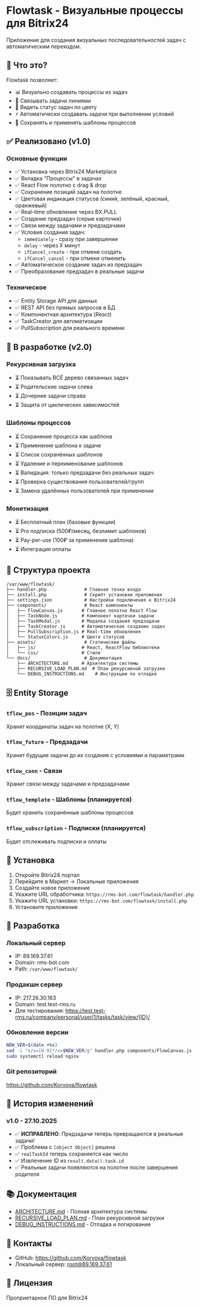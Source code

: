 # Flowtask - Визуальные процессы для Bitrix24

Приложение для создания визуальных последовательностей задач с автоматическим переходом.

## 🎯 Что это?

Flowtask позволяет:
- 📊 Визуально создавать процессы из задач
- 🔗 Связывать задачи линиями
- 🎨 Видеть статус задач по цвету
- ⚡ Автоматически создавать задачи при выполнении условий
- 💾 Сохранять и применять шаблоны процессов

## ✅ Реализовано (v1.0)

### Основные функции
- ✅ Установка через Bitrix24 Marketplace
- ✅ Вкладка "Процессы" в задачах
- ✅ React Flow полотно с drag & drop
- ✅ Сохранение позиций задач на полотне
- ✅ Цветовая индикация статусов (синий, зелёный, красный, оранжевый)
- ✅ Real-time обновление через BX.PULL
- ✅ Создание предзадач (серые карточки)
- ✅ Связи между задачами и предзадачами
- ✅ Условия создания задач:
  - `immediately` - сразу при завершении
  - `delay` - через X минут
  - `ifCancel_create` - при отмене создать
  - `ifCancel_cancel` - при отмене отменить
- ✅ Автоматическое создание задач из предзадач
- ✅ Преобразование предзадач в реальные задачи

### Техническое
- ✅ Entity Storage API для данных
- ✅ REST API без прямых запросов в БД
- ✅ Компонентная архитектура (React)
- ✅ TaskCreator для автоматизации
- ✅ PullSubscription для реального времени

## 🚧 В разработке (v2.0)

### Рекурсивная загрузка
- ⏳ Показывать ВСЁ дерево связанных задач
- ⏳ Родительские задачи слева
- ⏳ Дочерние задачи справа
- ⏳ Защита от циклических зависимостей

### Шаблоны процессов
- ⏳ Сохранение процесса как шаблона
- ⏳ Применение шаблона к задаче
- ⏳ Список сохранённых шаблонов
- ⏳ Удаление и переименование шаблонов
- ⏳ Валидация: только предзадачи без реальных задач
- ⏳ Проверка существования пользователей/групп
- ⏳ Замена удалённых пользователей при применении

### Монетизация
- ⏳ Бесплатный план (базовые функции)
- ⏳ Pro подписка (500₽/месяц, безлимит шаблонов)
- ⏳ Pay-per-use (100₽ за применение шаблона)
- ⏳ Интеграция оплаты

## 📁 Структура проекта

```
/var/www/flowtask/
├── handler.php              # Главная точка входа
├── install.php              # Скрипт установки приложения
├── settings.json            # Настройки подключения к Bitrix24
├── components/              # React компоненты
│   ├── FlowCanvas.js       # Главное полотно React Flow
│   ├── TaskNode.js         # Компонент карточки задачи
│   ├── TaskModal.js        # Модалка создания предзадачи
│   ├── TaskCreator.js      # Автоматическое создание задач
│   ├── PullSubscription.js # Real-time обновления
│   └── StatusColors.js     # Цвета статусов
├── assets/                  # Статические файлы
│   ├── js/                 # React, ReactFlow библиотеки
│   └── css/                # Стили
└── docs/                    # Документация
    ├── ARCHITECTURE.md     # Архитектура системы
    ├── RECURSIVE_LOAD_PLAN.md  # План рекурсивной загрузки
    └── DEBUG_INSTRUCTIONS.md    # Инструкции по отладке
```

## 🗄️ Entity Storage

### `tflow_pos` - Позиции задач
Хранит координаты задач на полотне (X, Y)

### `tflow_future` - Предзадачи
Хранит будущие задачи до их создания с условиями и параметрами

### `tflow_conn` - Связи
Хранит связи между задачами и предзадачами

### `tflow_template` - Шаблоны (планируется)
Будет хранить сохранённые шаблоны процессов

### `tflow_subscription` - Подписки (планируется)
Будет отслеживать подписки и оплаты

## 🚀 Установка

1. Откройте Bitrix24 портал
2. Перейдите в Маркет → Локальные приложения
3. Создайте новое приложение
4. Укажите URL обработчика: `https://rms-bot.com/flowtask/handler.php`
5. Укажите URL установки: `https://rms-bot.com/flowtask/install.php`
6. Установите приложение

## 🔧 Разработка

### Локальный сервер
- IP: 89.169.37.61
- Domain: rms-bot.com
- Path: `/var/www/flowtask/`

### Продакшн сервер
- IP: 217.26.30.163
- Domain: test.test-rms.ru
- Для тестирования: https://test.test-rms.ru/company/personal/user/1/tasks/task/view/{ID}/

### Обновление версии
```bash
NEW_VER=$(date +%s)
sed -i "s/v=[0-9]*/v=$NEW_VER/g" handler.php components/FlowCanvas.js
sudo systemctl reload nginx
```

### Git репозиторий
https://github.com/Korvova/flowtask

## 📝 История изменений

### v1.0 - 27.10.2025
- ✅ **ИСПРАВЛЕНО**: Предзадачи теперь превращаются в реальные задачи!
- ✅ Проблема с `[object Object]` решена
- ✅ `realTaskId` теперь сохраняется как число
- ✅ Извлечение ID из `result.data().task.id`
- ✅ Реальные задачи появляются на полотне после завершения родителя

## 📚 Документация

- [ARCHITECTURE.md](ARCHITECTURE.md) - Полная архитектура системы
- [RECURSIVE_LOAD_PLAN.md](RECURSIVE_LOAD_PLAN.md) - План рекурсивной загрузки
- [DEBUG_INSTRUCTIONS.md](DEBUG_INSTRUCTIONS.md) - Отладка и логирование

## 🤝 Контакты

- GitHub: https://github.com/Korvova/flowtask
- Локальный сервер: root@89.169.37.61

## 📄 Лицензия

Проприетарное ПО для Bitrix24
